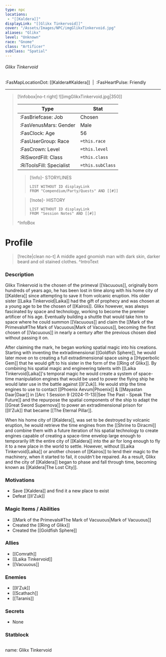 ```yaml
---
type: npc
locations:
 - "[[Kaldera]]"
displayLink: "[[Glikx Tinkervoid]]"
cover: "/Assets/Images/NPC/imgGlikxTinkervoid.jpg"
aliases: "Glikx"
level: "Unknown"
race: "Gnome"
class: "Artificer"
subClass: "Spatial"
---
```

###### Glikx Tinkervoid
<span class="sub2">:FasMapLocationDot: [[Kaldera#Kaldera]]&nbsp;&nbsp;|&nbsp;&nbsp;:FasHeartPulse: Friendly </span>
___

> [!infobox|no-t right]
> ![[imgGlikxTinkervoid.jpg|350]]
>
> | Type | Stat |
> | ---- | ---- |
> | :FasBriefcase: Job |  Chosen |
> | :FasVenusMars: Gender | Male |
> | :FasClock: Age | 56 |
> |  :FasUserGroup: Race |  `=this.race`|
> | :FasCrown: Level   | `=this.level` |
> | :RiSwordFill: Class |  `=this.class`|
> | :RiToolsFill: Specialist |  `=this.subClass`|
>
>> [!info]- STORYLINES
>>```dataview
>>LIST WITHOUT ID displayLink
>>FROM "Compendium/Party/Quests" AND [[#]]
>
>>[!note]- HISTORY
>>```dataview
>>LIST WITHOUT ID displayLink
>>FROM "Session Notes" AND [[#]]
>
>^InfoBox

# Profile

> [!recite|clean no-t]
>	A middle aged gnomish man with dark skin, darker beard and oil stained clothes. 
>^IntroText

### Description
Glikx Tinkervoid is the chosen of the primeval [[Vacuuous]], originally born hundreds of years ago, he has been lost in time along with his home city of [[Kaldera]] since attempting to save it from volcanic eruption. His older sister [[Laika Tinkervoid|Laika]] had the gift of prophecy and was chosen at a young age to be the chosen of [[Kairos]]. Glikx however, was always fascinated by space and technology, working to become the premier artificer of his age. Eventually building a shuttle that would take him to space where he could summon [[Vacuuous]] and claim the [[Mark of the Primevals#The Mark of Vacuuous|Mark of Vacuuous]], becoming the first chosen of [[Vacuuous]] in nearly a century after the previous chosen died without passing it on.

After claiming the mark, he began working spatial magic into his creations. Starting with inventing the extradimensional [[Goldfish Sphere]], he would later move on to creating a full extradimensional space using a [[Hyperbolic Gem]] that he would gift to his sister in the form of the [[Ring of Glikx]]. By combining his spatial magic and engineering talents with [[Laika Tinkervoid|Laika]]'s temporal magic he would create a system of space-time manipulation engines that would be used to power the flying ship he would later use in the battle against [[Il'Zuk]]. He would strip the time engines to use to contact [[Phoenix Aevum|Phoenix]] & [[Mayastan Daar|Daar]] in [[Arc 1 Session 9 (2024-11-13)|See The Past - Speak The Future]] and the repurpose the spatial components of the ship to adapt the [[Great Sword Supernova]] to power an extradimensional prison for [[Il'Zuk]] that became [[The Eternal Pillar]]. 

When his home city of [[Kaldera]], was set to be destroyed by volcanic eruption, he would retrieve the time engines from the [[Shrine to Diracmi]] and combine them with a future iteration of his spatial technology to create engines capable of creating a space-time envelop large enough to temporarily lift the entire city of [[Kaldera]] into the air for long enough to fly it to a new place in the world to settle. However, without [[Laika Tinkervoid|Laika]] or another chosen of [[Kairos]] to lend their magic to the machinery, when it started to fail, it couldn't be repaired. As a result, Glikx and the city of [[Kaldera]] began to phase and fall through time, becoming known as [[Kaldera|The Lost City]].

### Motivations
- Save [[Kaldera]] and find it a new place to exist
- Defeat [[Il'Zuk]]

### Magic Items / Abilities
- [[Mark of the Primevals#The Mark of Vacuuous|Mark of Vacuuous]]
- Created the [[Ring of Glikx]]
- Created the [[Goldfish Sphere]]

### Allies
- [[Comrath]]
- [[Laika Tinkervoid]]
- [[Vacuuous]]

### Enemies
- [[Il'Zuk]]
- [[Scathach]]
- [[Taranis]]

### Secrets
- None

### Statblock
>```statblock
name: Glikx Tinkervoid